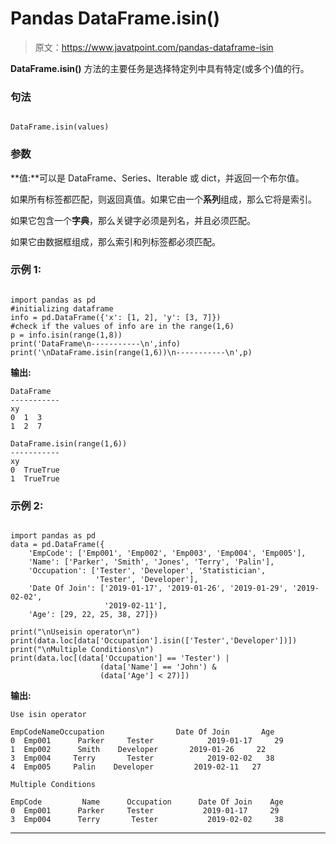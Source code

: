 # Pandas DataFrame.isin()

> 原文：<https://www.javatpoint.com/pandas-dataframe-isin>

**DataFrame.isin()** 方法的主要任务是选择特定列中具有特定(或多个)值的行。

### 句法

```

DataFrame.isin(values)

```

### 参数

**值:**可以是 DataFrame、Series、Iterable 或 dict，并返回一个布尔值。

如果所有标签都匹配，则返回真值。如果它由一个**系列**组成，那么它将是索引。

如果它包含一个**字典**，那么关键字必须是列名，并且必须匹配。

如果它由数据框组成，那么索引和列标签都必须匹配。

### 示例 1:

```

import pandas as pd
#initializing dataframe
info = pd.DataFrame({'x': [1, 2], 'y': [3, 7]})
#check if the values of info are in the range(1,6)
p = info.isin(range(1,8))
print('DataFrame\n-----------\n',info)
print('\nDataFrame.isin(range(1,6))\n-----------\n',p)

```

**输出:**

```
DataFrame
-----------
xy
0  1  3
1  2  7

DataFrame.isin(range(1,6))
-----------
xy
0  TrueTrue
1  TrueTrue

```

### 示例 2:

```

import pandas as pd 
data = pd.DataFrame({
    'EmpCode': ['Emp001', 'Emp002', 'Emp003', 'Emp004', 'Emp005'],
    'Name': ['Parker', 'Smith', 'Jones', 'Terry', 'Palin'],
    'Occupation': ['Tester', 'Developer', 'Statistician',
                   'Tester', 'Developer'],
    'Date Of Join': ['2019-01-17', '2019-01-26', '2019-01-29', '2019-02-02',
                     '2019-02-11'],
    'Age': [29, 22, 25, 38, 27]})

print("\nUseisin operator\n")
print(data.loc[data['Occupation'].isin(['Tester','Developer'])])
print("\nMultiple Conditions\n")
print(data.loc[(data['Occupation'] == 'Tester') |
                    (data['Name'] == 'John') &
                    (data['Age'] < 27)])

```

**输出:**

```
Use isin operator

EmpCodeNameOccupation                Date Of Join       Age
0  Emp001      Parker     Tester            2019-01-17     29
1  Emp002      Smith    Developer       2019-01-26     22
3  Emp004     Terry       Tester            2019-02-02   38
4  Emp005     Palin    Developer         2019-02-11   27

Multiple Conditions

EmpCode         Name      Occupation      Date Of Join    Age
0  Emp001      Parker     Tester           2019-01-17     29
3  Emp004      Terry       Tester           2019-02-02     38

```

* * *